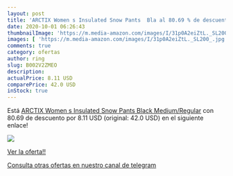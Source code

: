 ```yaml
---
layout: post
title: 'ARCTIX Women s Insulated Snow Pants  Bla al 80.69 % de descuento'
date: 2020-10-01 06:26:43
thumbnailImage: 'https://m.media-amazon.com/images/I/31p0A2eiZtL._SL200_.jpg'
images: [ 'https://m.media-amazon.com/images/I/31p0A2eiZtL._SL200_.jpg' ]
comments: true
category: ofertas
author: ring
slug: B002V2ZMEO
description:
actualPrice: 8.11 USD
comparePrice: 42.0 USD
inStock: true
---
```


Está [ARCTIX Women s Insulated Snow Pants  Black  Medium/Regular](https://www.amazon.com/dp/B002V2ZMEO/?tag=redken08-20) con 80.69 de descuento por 8.11 USD (original: 42.0 USD) en el siguiente enlace!

[![](https://m.media-amazon.com/images/I/31p0A2eiZtL._SL200_.jpg)](https://www.amazon.com/dp/B002V2ZMEO/?tag=redken08-20)

[Ver la oferta!!](https://www.amazon.com/dp/B002V2ZMEO/?tag=redken08-20)

[Consulta otras ofertas en nuestro canal de telegram](https://t.me/s/ofertas25)
